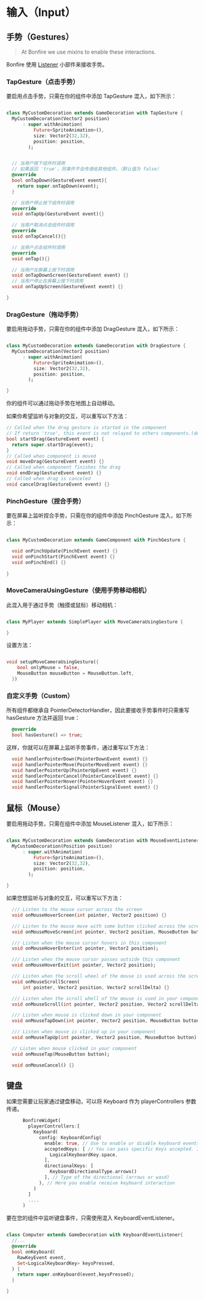 # 输入（Input）


## 手势（Gestures）

> At Bonfire we use mixins to enable these interactions.

Bonfire 使用 [Listener](https://api.flutter.dev/flutter/widgets/Listener-class.html) 小部件来接收手势。

### TapGesture（点击手势）

要启用点击手势，只需在你的组件中添加 TapGesture 混入，如下所示：
```dart

class MyCustomDecoration extends GameDecoration with TapGesture {
  MyCustomDecoration(Vector2 position)
      : super.withAnimation(
          Future<SpriteAnimation>(),
          size: Vector2(32,32),
          position: position,
        );


  // 当用户按下组件时调用
  // 如果返回 'true'，则事件不会传递给其他组件。（默认值为 false）
  @override
  bool onTapDown(GestureEvent event){
    return super.onTapDown(event);
  }

  // 当用户停止按下组件时调用
  @override
  void onTapUp(GestureEvent event){}

  // 当用户取消点击组件时调用
  @override
  void onTapCancel(){}

  // 当用户点击组件时调用
  @override
  void onTap(){}

  // 当用户在屏幕上按下时调用
  void onTapDownScreen(GestureEvent event) {}
  // 当用户停止在屏幕上按下时调用
  void onTapUpScreen(GestureEvent event) {}

}
```

### DragGesture（拖动手势）

要启用拖动手势，只需在你的组件中添加 DragGesture 混入，如下所示：
```dart

class MyCustomDecoration extends GameDecoration with DragGesture {
  MyCustomDecoration(Vector2 position)
      : super.withAnimation(
          Future<SpriteAnimation>(),
          size: Vector2(32,32),
          position: position,
        );

}
```

你的组件可以通过拖动手势在地图上自动移动。

如果你希望监听与对象的交互，可以重写以下方法：

```dart
// Called when the drag gesture is started in the component
// If return 'true', this event is not relayed to others components.(default = false)
bool startDrag(GestureEvent event) {
  return super.startDrag(event);
}
// Called when component is moved
void moveDrag(GestureEvent event) {}
// Called when component finishes the drag
void endDrag(GestureEvent event) {}
// Called when drag is canceled
void cancelDrag(GestureEvent event) {}
```

### PinchGesture（捏合手势）


要在屏幕上监听捏合手势，只需在你的组件中添加 PinchGesture 混入，如下所示：

```dart

class MyCustomDecoration extends GameComponent with PinchGesture {

  void onPinchUpdate(PinchEvent event) {}
  void onPinchStart(PinchEvent event) {}
  void onPinchEnd() {}
  
}

```

### MoveCameraUsingGesture（使用手势移动相机）


此混入用于通过手势（触摸或鼠标）移动相机：
```dart

class MyPlayer extends SimplePlayer with MoveCameraUsingGesture {

}

```

设置方法：

```dart

void setupMoveCameraUsingGesture({
    bool onlyMouse = false,
    MouseButton mouseButton = MouseButton.left,
  })

```

### 自定义手势（Custom）


所有组件都继承自 PointerDetectorHandler，因此要接收手势事件时只需重写 hasGesture 方法并返回 true：

```dart
  @override
  bool hasGesture() => true;
```

这样，你就可以在屏幕上监听手势事件，通过重写以下方法：
```dart
  void handlerPointerDown(PointerDownEvent event) {}
  void handlerPointerMove(PointerMoveEvent event) {}
  void handlerPointerUp(PointerUpEvent event) {}
  void handlerPointerCancel(PointerCancelEvent event) {}
  void handlerPointerHover(PointerHoverEvent event) {}
  void handlerPointerSignal(PointerSignalEvent event) {}
```

## 鼠标（Mouse）

要启用拖动手势，只需在组件中添加 MouseListener 混入，如下所示：

```dart

class MyCustomDecoration extends GameDecoration with MouseEventListener {
  MyCustomDecoration(Position position)
      : super.withAnimation(
          Future<SpriteAnimation>(),
          size: Vector2(32,32),
          position: position,
        );

}
```

如果您想监听与对象的交互，可以重写以下方法：

```dart
  /// Listen to the mouse cursor across the screen
  void onMouseHoverScreen(int pointer, Vector2 position) {}

  /// Listen to the mouse move with some button clicked across the screen
  void onMouseMoveScreen(int pointer, Vector2 position, MouseButton button) {}

  /// Listen when the mouse cursor hovers in this component
  void onMouseHoverEnter(int pointer, Vector2 position);

  /// Listen when the mouse cursor passes outside this component
  void onMouseHoverExit(int pointer, Vector2 position);

  /// Listen when the scroll wheel of the mouse is used across the screen
  void onMouseScrollScreen(
      int pointer, Vector2 position, Vector2 scrollDelta) {}

  /// Listen when the scroll whell of the mouse is used in your component
  void onMouseScroll(int pointer, Vector2 position, Vector2 scrollDelta);

  /// Listen when mouse is clicked down in your component
  void onMouseTapDown(int pointer, Vector2 position, MouseButton button) {}

  /// Listen when mouse is clicked up in your component
  void onMouseTapUp(int pointer, Vector2 position, MouseButton button) {}

  // Listen when mouse clicked in your component
  void onMouseTap(MouseButton button);

  void onMouseCancel() {}
```

## 键盘

如果您需要让玩家通过键盘移动，可以将 Keyboard 作为 playerControllers 参数传递。

```dart
      BonfireWidget(
        playerControllers:[
          Keyboard(
            config: KeyboardConfig(
              enable: true, // Use to enable or disable keyboard events (default is true)
              acceptedKeys: [ // You can pass specific Keys accepted. If null accept all keys
                LogicalKeyboardKey.space,
              ],
              directionalKeys: [
                KeyboardDirectionalType.arrows()
              ], // Type of the directional (arrows or wasd)
            ), // Here you enable receive keyboard interaction
          )
        ]
        ....
      )

```

要在您的组件中监听键盘事件，只需使用混入 KeyboardEventListener。

```dart

class Computer extends GameDecoration with KeyboardEventListener{
  //...
  @override
  bool onKeyboard(
    RawKeyEvent event,
    Set<LogicalKeyboardKey> keysPressed,
  ) {
    return super.onKeyboard(event,keysPressed);
  }

}


```